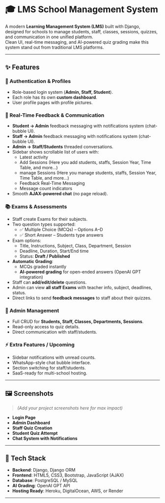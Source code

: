 # 🎓 LMS School Management System

A modern **Learning Management System (LMS)** built with Django, designed for schools to manage students, staff, classes, sessions, quizzes, and communication in one unified platform.  
Clean UI, real-time messaging, and AI-powered quiz grading make this system stand out from traditional LMS platforms.

---

## ✨ Features

### 🔑 Authentication & Profiles
- Role-based login system (**Admin, Staff, Student**).
- Each role has its own **custom dashboard**.
- User profile pages with profile pictures.

### 💬 Real-Time Feedback & Communication
- **Student → Admin** feedback messaging with notifications system (chat-bubble UI).
- **Staff → Admin** feedback messaging with notifications system (chat-bubble UI).
- **Admin → Staff/Students** threaded conversations.
- Sidebar shows scrollable list of users with:
  - Latest activity
  - Add Sessions (Here you add students, staffs, Session Year, Time Table, and more...)
  - manage Sessions (Here you manage students, staffs, Session Year, Time Table, and more...)
  - Feedback Real-Time Messaging
  - Message count indicators
- Smooth **AJAX-powered chat** (no page reload).

### 📚 Exams & Assessments
- Staff create Exams for their subjects.
- Two question types supported:
  - ✅ Multiple Choice (MCQs) – Options A–D
  - ✅ Short Answer – Students type answers
- Exam options:
  - Title, Instructions, Subject, Class, Department, Session
  - Deadline, Duration, Start/End time
  - Status: **Draft / Published**
- **Automatic Grading**:
  - MCQs graded instantly
  - **AI-powered grading** for open-ended answers (OpenAI GPT integration)
- Staff can **add/edit/delete** questions.
- Admin can view **all staff Exams** with teacher info, subject, deadlines, status.
- Direct links to send **feedback messages** to staff about their quizzes.

### 🏫 Admin Management
- Full CRUD for **Students, Staff, Classes, Departments, Sessions**.
- Read-only access to quiz details.
- Direct communication with staff/students.

### ⚡ Extra Features / Upcoming
- Sidebar notifications with unread counts.
- WhatsApp-style chat bubble interface.
- Section switching for staff/students.
- SaaS-ready for multi-school hosting.

---

## 🖼️ Screenshots

> _(Add your project screenshots here for max impact)_

- **Login Page**
- **Admin Dashboard**
- **Staff Quiz Creation**
- **Student Quiz Attempt**
- **Chat System with Notifications**

---

## 🚀 Tech Stack

- **Backend**: Django, Django ORM  
- **Frontend**: HTML5, CSS3, Bootstrap, JavaScript (AJAX)  
- **Database**: PostgreSQL / MySQL  
- **AI Grading**: OpenAI GPT API  
- **Hosting Ready**: Heroku, DigitalOcean, AWS, or Render  

---

